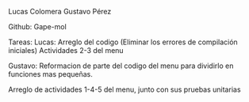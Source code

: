 Lucas Colomera
Gustavo Pérez

Github: Gape-mol

Tareas:
Lucas: Arreglo del codigo (Eliminar los errores de compilación iniciales)
Actividades 2-3 del menu

Gustavo: Reformacion de parte del codigo del menu para dividirlo en funciones mas pequeñas.

Arreglo de actividades 1-4-5 del menu, junto con sus pruebas unitarias
